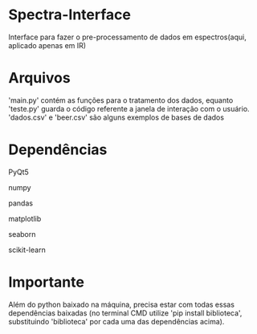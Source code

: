 # Spectra-Interface
Interface para fazer o pre-processamento de dados em espectros(aqui, aplicado apenas em IR)

# Arquivos
'main.py' contém as funções para o tratamento dos dados, equanto 'teste.py' guarda o código referente a janela de interação com o usuário. 'dados.csv' e   'beer.csv' são alguns exemplos de bases de dados

# Dependências
PyQt5

numpy

pandas

matplotlib

seaborn

scikit-learn

# Importante
Além do python baixado na máquina, precisa estar com todas essas dependências baixadas (no terminal CMD utilize 'pip install biblioteca', substituindo 'biblioteca' por cada uma das dependências acima).
